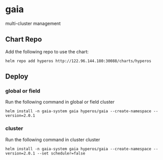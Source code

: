 # gaia
multi-cluster management


## Chart Repo
Add the following repo to use the chart:
```console
helm repo add hyperos http://122.96.144.180:30088/charts/hyperos
```


## Deploy

### global or field
Run the following command in global or field cluster
```console
helm install -n gaia-system gaia hyperos/gaia --create-namespace --version=2.0.1
```

### cluster
Run the following command in cluster cluster
```console
helm install -n gaia-system gaia hyperos/gaia --create-namespace --version=2.0.1 --set scheduler=false
```